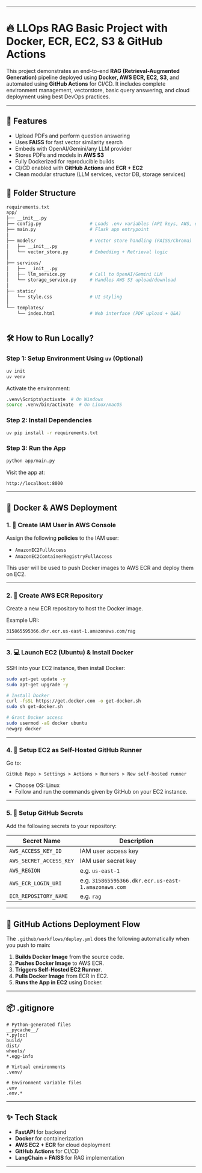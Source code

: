 
---

# 🔥 LLOps RAG Basic Project with Docker, ECR, EC2, S3 & GitHub Actions

This project demonstrates an end-to-end **RAG (Retrieval-Augmented Generation)** pipeline deployed using **Docker, AWS ECR, EC2, S3**, and automated using **GitHub Actions** for CI/CD. It includes complete environment management, vectorstore, basic query answering, and cloud deployment using best DevOps practices.

---



## 🚀 Features

- Upload PDFs and perform question answering
- Uses **FAISS** for fast vector similarity search
- Embeds with OpenAI/Gemini/any LLM provider
- Stores PDFs and models in **AWS S3**
- Fully Dockerized for reproducible builds
- CI/CD enabled with **GitHub Actions** and **ECR + EC2**
- Clean modular structure (LLM services, vector DB, storage services)

## 📁 Folder Structure


```bash
requirements.txt
app/
├── __init__.py
├── config.py                  # Loads .env variables (API keys, AWS, etc.)
├── main.py                    # Flask app entrypoint
│
├── models/                    # Vector store handling (FAISS/Chroma)
│   ├── __init__.py
│   └── vector_store.py        # Embedding + Retrieval logic
│
├── services/
│   ├── __init__.py
│   ├── llm_service.py         # Call to OpenAI/Gemini LLM
│   └── storage_service.py     # Handles AWS S3 upload/download
│
├── static/
│   └── style.css              # UI styling
│
└── templates/
    └── index.html             # Web interface (PDF upload + Q&A)



```

## 🛠️ How to Run Locally?

### Step 1: Setup Environment Using `uv` (Optional)

```bash
uv init 
uv venv 
```

Activate the environment:

```bash
.venv\Scripts\activate  # On Windows
source .venv/bin/activate  # On Linux/macOS
```

### Step 2: Install Dependencies

```bash
uv pip install -r requirements.txt
```

### Step 3: Run the App

```bash
python app/main.py
```

Visit the app at:

```bash
http://localhost:8000
```

---

## 🐳 Docker & AWS Deployment

### 1. 🔑 Create IAM User in AWS Console

Assign the following **policies** to the IAM user:

* `AmazonEC2FullAccess`
* `AmazonEC2ContainerRegistryFullAccess`

This user will be used to push Docker images to AWS ECR and deploy them on EC2.

---

### 2. 🐋 Create AWS ECR Repository

Create a new ECR repository to host the Docker image.

Example URI:

```
315865595366.dkr.ecr.us-east-1.amazonaws.com/rag
```

---

### 3. 💻 Launch EC2 (Ubuntu) & Install Docker

SSH into your EC2 instance, then install Docker:

```bash
sudo apt-get update -y
sudo apt-get upgrade -y

# Install Docker
curl -fsSL https://get.docker.com -o get-docker.sh
sudo sh get-docker.sh

# Grant Docker access
sudo usermod -aG docker ubuntu
newgrp docker
```

---

### 4. 🏃 Setup EC2 as Self-Hosted GitHub Runner

Go to:

```
GitHub Repo > Settings > Actions > Runners > New self-hosted runner
```

* Choose OS: Linux
* Follow and run the commands given by GitHub on your EC2 instance.

---

### 5. 🔐 Setup GitHub Secrets

Add the following secrets to your repository:

| Secret Name             | Description                                         |
| ----------------------- | --------------------------------------------------- |
| `AWS_ACCESS_KEY_ID`     | IAM user access key                                 |
| `AWS_SECRET_ACCESS_KEY` | IAM user secret key                                 |
| `AWS_REGION`            | e.g. `us-east-1`                                    |
| `AWS_ECR_LOGIN_URI`     | e.g. `315865595366.dkr.ecr.us-east-1.amazonaws.com` |
| `ECR_REPOSITORY_NAME`   | e.g. `rag`                                          |

---

## 🚀 GitHub Actions Deployment Flow

The `.github/workflows/deploy.yml` does the following automatically when you push to main:

1. **Builds Docker Image** from the source code.
2. **Pushes Docker Image** to AWS ECR.
3. **Triggers Self-Hosted EC2 Runner**.
4. **Pulls Docker Image** from ECR in EC2.
5. **Runs the App in EC2** using Docker.

---

## 📦 .gitignore

```gitignore
# Python-generated files
__pycache__/
*.py[oc]
build/
dist/
wheels/
*.egg-info

# Virtual environments
.venv/

# Environment variable files
.env
.env.*
```

---

## ✨ Tech Stack

* **FastAPI** for backend
* **Docker** for containerization
* **AWS EC2 + ECR** for cloud deployment
* **GitHub Actions** for CI/CD
* **LangChain + FAISS** for RAG implementation

---

